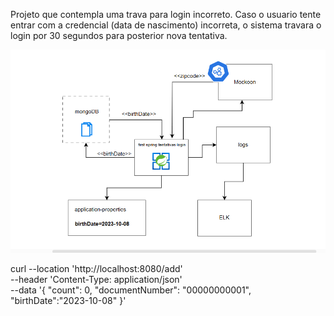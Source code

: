 Projeto que contempla uma trava para login incorreto. Caso o usuario tente entrar com a credencial (data de nascimento) incorreta, o sistema travara o login por 30 segundos para posterior nova tentativa.

![screenshot](screenshot.png)


curl --location 'http://localhost:8080/add' \
--header 'Content-Type: application/json' \
--data '{
"count": 0,
"documentNumber": "00000000001",
"birthDate":"2023-10-08"
}'